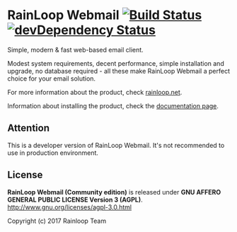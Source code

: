 RainLoop Webmail [![Build Status](https://travis-ci.org/RainLoop/rainloop-webmail.svg?branch=master)](https://travis-ci.org/RainLoop/rainloop-webmail) [![devDependency Status](https://david-dm.org/RainLoop/rainloop-webmail/dev-status.svg)](https://david-dm.org/RainLoop/rainloop-webmail?type=dev)
==================

Simple, modern &amp; fast web-based email client.

Modest system requirements, decent performance, simple installation and upgrade, no database required - all these make RainLoop Webmail a perfect choice for your email solution.

For more information about the product, check [rainloop.net](http://www.rainloop.net/).

Information about installing the product, check the [documentation page](http://www.rainloop.net/docs/installation/).

## Attention

This is a developer version of RainLoop Webmail.
It's not recommended to use in production environment.

## License

**RainLoop Webmail (Community edition)** is released under
**GNU AFFERO GENERAL PUBLIC LICENSE Version 3 (AGPL)**.
http://www.gnu.org/licenses/agpl-3.0.html

Copyright (c) 2017 Rainloop Team
